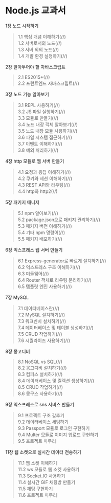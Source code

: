 # Node.js 교과서

1장 노드 시작하기   
  >1.1 핵심 개념 이해하기(//)   
  1.2 서버로서의 노드(//)   
  1.3 서버 외의 노드(//)   
  1.4 개발 환경 설정하기(//)   

2장 알아두어야 할 자바스크립트   
  >2.1 ES2015+(//)   
  2.2 프런트엔드 자바스크립트(//)   

3장 노드 기능 알아보기   
  >3.1 REPL 사용하기(//)   
  3.2 JS 파일 실행하기(//)   
  3.3 모듈로 만들기(//)   
  3.4 노드 내장 객체 알아보기(//)   
  3.5 노드 내장 모듈 사용하기(//)   
  3.6 파일 시스템 접근하기(//)   
  3.7 이벤트 이해하기(//)   
  3.8 예외 처리하기(//)   

4장 http 모듈로 웹 서버 만들기   
  >4.1 요청과 응답 이해하기(//)   
  4.2 쿠키와 세션 이해하기(//)   
  4.3 REST API와 라우팅(//)   
  4.4 http와 http2(//)   
  
5장 패키지 매니저   
  >5.1 npm 알아보기(//)   
  5.2 package.json으로 패키지 관리하기(//)   
  5.3 패키지 버전 이해하기(//)   
  5.4 기타 npm 명령어(//)   
  5.5 패키지 배포하기(//)   

6장 익스프레스 웹 서버 만들기   
  >6.1 Express-generator로 빠르게 설치하기(//)   
  6.2 익스프레스 구조 이해하기(//)   
  6.3 미들웨어(//)   
  6.4 Router 객체로 라우팅 분리하기(//)   
  6.5 템플릿 엔진 사용하기(//)   
  
7장 MySQL   
  >7.1 데이터베이스란(//)   
  7.2 MySQL 설치하기(//)   
  7.3 워크벤치 설치하기(//)   
  7.4 데이터베이스 및 테이블 생성하기(//)   
  7.5 CRUD 작업하기(//)   
  7.6 시퀄라이즈 사용하기(//)   

8장 몽고디비   
  >8.1 NoSQL vs SQL(//)   
  8.2 몽고디비 설치하기(//)   
  8.3 컴퍼스 설치하기(//)   
  8.4 데이터베이스 및 컬렉션 생성하기(//)   
  8.5 CRUD 작업하기(//)   
  8.6 몽구스 사용하기(//)   
  
9장 익스프레스로 sns 서비스 만들기      
  >9.1 프로젝트 구조 갖추기   
  9.2 데이터베이스 세팅하기   
  9.3 Passport 모듈로 로그인 구현하기   
  9.4 Multer 모듈로 이미지 업로드 구현하기   
  9.5 프로젝트 마무리   

11장 웹 소켓으로 실시간 데이터 전송하기   
  >11.1 웹 소켓 이해하기   
  11.2 ws 모듈로 웹 소켓 사용하기      
  11.3 Socket.IO 사용하기   
  11.4 실시간 GIF 채팅방 만들기   
  11.5 채팅 구현하기   
  11.6 프로젝트 마무리   
